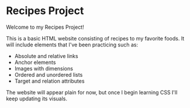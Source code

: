 # Recipes Project
Welcome to my Recipes Project!

This is a basic HTML website consisting of recipes to my favorite foods. It will include elements that I've been practicing such as:
- Absolute and relative links
- Anchor elements
- Images with dimensions
- Ordered and unordered lists
- Target and relation attributes

The website will appear plain for now, but once I begin learning CSS I'll keep updating its visuals. 